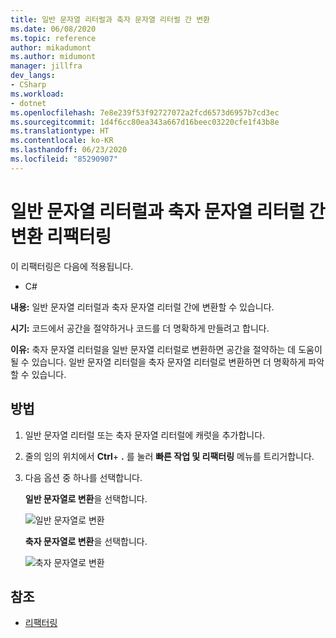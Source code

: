```yaml
---
title: 일반 문자열 리터럴과 축자 문자열 리터럴 간 변환
ms.date: 06/08/2020
ms.topic: reference
author: mikadumont
ms.author: midumont
manager: jillfra
dev_langs:
- CSharp
ms.workload:
- dotnet
ms.openlocfilehash: 7e8e239f53f92727072a2fcd6573d6957b7cd3ec
ms.sourcegitcommit: 1d4f6cc80ea343a667d16beec03220cfe1f43b8e
ms.translationtype: HT
ms.contentlocale: ko-KR
ms.lasthandoff: 06/23/2020
ms.locfileid: "85290907"
---
```

# <a name="convert-between-regular-string-and-verbatim-string-literals-refactoring"></a>일반 문자열 리터럴과 축자 문자열 리터럴 간 변환 리팩터링

이 리팩터링은 다음에 적용됩니다.

- C#

**내용:** 일반 문자열 리터럴과 축자 문자열 리터럴 간에 변환할 수 있습니다.

**시기:** 코드에서 공간을 절약하거나 코드를 더 명확하게 만들려고 합니다.

**이유:** 축자 문자열 리터럴을 일반 문자열 리터럴로 변환하면 공간을 절약하는 데 도움이 될 수 있습니다. 일반 문자열 리터럴을 축자 문자열 리터럴로 변환하면 더 명확하게 파악할 수 있습니다.

## <a name="how-to"></a>방법

1. 일반 문자열 리터럴 또는 축자 문자열 리터럴에 캐럿을 추가합니다.

2. 줄의 임의 위치에서 **Ctrl**+ **.** 를 눌러 **빠른 작업 및 리팩터링** 메뉴를 트리거합니다.

3. 다음 옵션 중 하나를 선택합니다. 

    **일반 문자열로 변환**을 선택합니다.

    ![일반 문자열로 변환](media/convert-to-regular-string.png)

    **축자 문자열로 변환**을 선택합니다.

    ![축자 문자열로 변환](media/convert-to-verbatim-string.png)

## <a name="see-also"></a>참조

- [리팩터링](../refactoring-in-visual-studio.md)